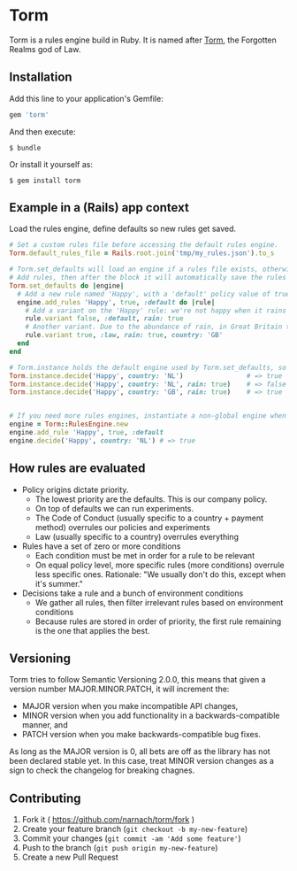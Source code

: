 # Torm

Torm is a rules engine build in Ruby. It is named after [Torm](http://forgottenrealms.wikia.com/wiki/Torm), the Forgotten Realms god of Law.

## Installation

Add this line to your application's Gemfile:

```ruby
gem 'torm'
```

And then execute:

    $ bundle

Or install it yourself as:

    $ gem install torm

## Example in a (Rails) app context

Load the rules engine, define defaults so new rules get saved.

```ruby
# Set a custom rules file before accessing the default rules engine.
Torm.default_rules_file = Rails.root.join('tmp/my_rules.json').to_s

# Torm.set_defaults will load an engine if a rules file exists, otherwise you get an empty engine.
# Add rules, then after the block it will automatically save the rules file when new rules were changed.
Torm.set_defaults do |engine|
  # Add a new rule named 'Happy', with a 'default' policy value of true
  engine.add_rules 'Happy', true, :default do |rule|
    # Add a variant on the 'Happy' rule: we're not happy when it rains
    rule.variant false, :default, rain: true
    # Another variant. Due to the abundance of rain, in Great Britain the law dictates you're still happy when it rains.
    rule.variant true, :law, rain: true, country: 'GB'
  end
end

# Torm.instance holds the default engine used by Torm.set_defaults, so we can use it for making decisions.
Torm.instance.decide('Happy', country: 'NL')                # => true
Torm.instance.decide('Happy', country: 'NL', rain: true)    # => false
Torm.instance.decide('Happy', country: 'GB', rain: true)    # => true


# If you need more rules engines, instantiate a non-global engine when you need one.
engine = Torm::RulesEngine.new
engine.add_rule 'Happy', true, :default
engine.decide('Happy', country: 'NL') # => true
```

## How rules are evaluated

* Policy origins dictate priority.
  * The lowest priority are the defaults. This is our company policy.
  * On top of defaults we can run experiments.
  * The Code of Conduct (usually specific to a country + payment method) overrules our policies and experiments
  * Law (usually specific to a country) overrules everything
* Rules have a set of zero or more conditions
  * Each condition must be met in order for a rule to be relevant
  * On equal policy level, more specific rules (more conditions) overrule less specific ones. Rationale: "We usually don't do this, except when it's summer."
* Decisions take a rule and a bunch of environment conditions
  * We gather all rules, then filter irrelevant rules based on environment conditions
  * Because rules are stored in order of priority, the first rule remaining is the one that applies the best.

## Versioning

Torm tries to follow Semantic Versioning 2.0.0, this means that given a version number MAJOR.MINOR.PATCH, it will increment the:

* MAJOR version when you make incompatible API changes,
* MINOR version when you add functionality in a backwards-compatible manner, and
* PATCH version when you make backwards-compatible bug fixes.

As long as the MAJOR version is 0, all bets are off as the library has not been declared stable yet.
In this case, treat MINOR version changes as a sign to check the changelog for breaking chagnes.

## Contributing

1. Fork it ( https://github.com/narnach/torm/fork )
2. Create your feature branch (`git checkout -b my-new-feature`)
3. Commit your changes (`git commit -am 'Add some feature'`)
4. Push to the branch (`git push origin my-new-feature`)
5. Create a new Pull Request
